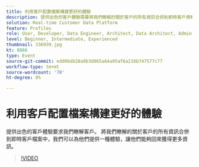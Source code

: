 ```yaml
---
title: 利用客戶配置檔案構建更好的體驗
description: 提供出色的客戶體驗需要將我們瞭解的關於客戶的所有資訊合併到即時客戶資料中。
solution: Real-time Customer Data Platform
feature: Profiles
role: User, Developer, Data Engineer, Architect, Data Architect, Admin, Leader
level: Beginner, Intermediate, Experienced
thumbnail: 336939.jpg
kt: 8866
type: Event
source-git-commit: edd0bdb28a9b3d065a64a95af6a216b747577c77
workflow-type: tm+mt
source-wordcount: '70'
ht-degree: 0%

---
```


# 利用客戶配置檔案構建更好的體驗

提供出色的客戶體驗要求我們瞭解客戶。 將我們瞭解的關於客戶的所有資訊合併到即時客戶檔案中，我們可以為他們提供一種體驗，讓他們能夠回來獲得更多資訊。

>[!VIDEO](https://video.tv.adobe.com/v/336939/?quality=12&learn=on)